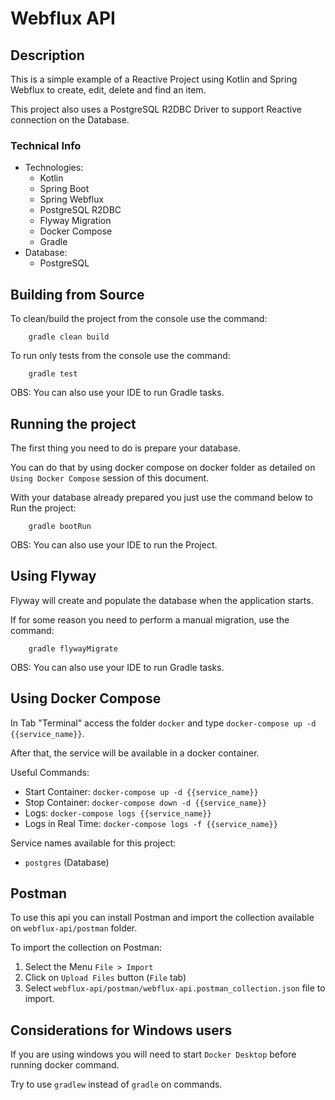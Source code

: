 # Webflux API

## Description

This is a simple example of a Reactive Project using Kotlin and Spring Webflux to create, edit, delete and find an item.

This project also uses a PostgreSQL R2DBC Driver to support Reactive connection on the Database.

### Technical Info

* Technologies:
    * Kotlin
    * Spring Boot
    * Spring Webflux
    * PostgreSQL R2DBC
    * Flyway Migration
    * Docker Compose
    * Gradle
* Database:
    * PostgreSQL

## Building from Source

To clean/build the project from the console use the command:

```console
    gradle clean build
```

To run only tests from the console use the command:

```console
    gradle test
```

OBS: You can also use your IDE to run Gradle tasks.

## Running the project

The first thing you need to do is prepare your database.

You can do that by using docker compose on docker folder as detailed on `Using Docker Compose` session of this document.

With your database already prepared you just use the command below to Run the project:

```console
    gradle bootRun
```

OBS: You can also use your IDE to run the Project.

## Using Flyway

Flyway will create and populate the database when the application starts.

If for some reason you need to perform a manual migration, use the command:

```console
    gradle flywayMigrate
```

OBS: You can also use your IDE to run Gradle tasks.

## Using Docker Compose

In Tab "Terminal" access the folder `docker` and type `docker-compose up -d {{service_name}}`.

After that, the service will be available in a docker container.

Useful Commands:
* Start Container: `docker-compose up -d {{service_name}}`
* Stop Container: `docker-compose down -d {{service_name}}`
* Logs: `docker-compose logs {{service_name}}`
* Logs in Real Time: `docker-compose logs -f {{service_name}}`

Service names available for this project:
* `postgres` (Database)

## Postman

To use this api you can install Postman and import the collection available on `webflux-api/postman` folder.

To import the collection on Postman:
1. Select the Menu `File > Import`
2. Click on `Upload Files` button (`File` tab)
3. Select `webflux-api/postman/webflux-api.postman_collection.json` file to import. 

## Considerations for Windows users

If you are using windows you will need to start `Docker Desktop` before running docker command.

Try to use `gradlew` instead of `gradle` on commands.
